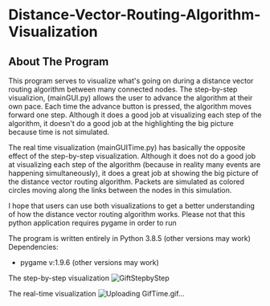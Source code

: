 # Distance-Vector-Routing-Algorithm-Visualization

## About The Program
This program serves to visualize what's going on during a distance vector routing algorithm between many connected nodes. The step-by-step visualizion, (mainGUI.py) allows the user to advance the algorithm at their own pace. Each time the advance button is pressed, the algorithm moves forward one step. Although it does a good job at visualizing each step of the algorithm, it doesn't do a good job at the highlighting the big picture because time is not simulated.

The real time visualization (mainGUITime.py) has basically the opposite effect of the step-by-step visualization. Although it does not do a good job at visualizing each step of the algorithm (because in reality many events are happening simultaneously), it does a great job at showing the big picture of the distance vector routing algorithm. Packets are simulated as colored circles moving along the links between the nodes in this simulation.

I hope that users can use both visualizations to get a better understanding of how the distance vector routing algorithm works. Please not that this python application requires pygame in order to run

The program is written entirely in Python 3.8.5 (other versions may work)
Dependencies:
* pygame v:1.9.6 (other versions may work)


The step-by-step visualization
![GiftStepbyStep](https://user-images.githubusercontent.com/46041406/116754482-cc437300-a9d6-11eb-81ec-8e9a400c9b42.gif)


The real-time visualization
![Uploading GifTime.gif…]()
